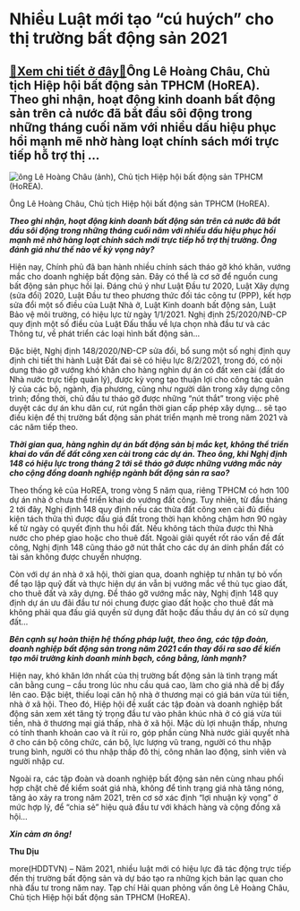 Nhiều Luật mới tạo “cú huých” cho thị trường bất động sản 2021
==============================================================

[:gift:Xem chi tiết ở đây:gift:](https://hddtvn.com/nhieu-luat-moi-tao-cu-huych-cho-thi-truong-bat-dong-san-2021/)Ông Lê Hoàng Châu, Chủ tịch Hiệp hội bất động sản TPHCM (HoREA). Theo ghi nhận, hoạt động kinh doanh bất động sản trên cả nước đã bắt đầu sôi động trong những tháng cuối năm với nhiều dấu hiệu phục hồi mạnh mẽ nhờ hàng loạt chính sách mới trực tiếp hỗ trợ thị …
----------------------------------------------------------------------------------------------------------------------------------------------------------------------------------------------------------------------------------------------------------------------





![ông Lê Hoàng Châu (ảnh), Chủ tịch Hiệp hội bất động sản TPHCM (HoREA).](https://hddtvn.com/wp-content/uploads/2021/01/5535_3-5748_Le-Hoang-Chau.jpg "ông Lê Hoàng Châu (ảnh), Chủ tịch Hiệp hội bất động sản TPHCM (HoREA).")


Ông Lê Hoàng Châu, Chủ tịch Hiệp hội bất động sản TPHCM (HoREA).



***Theo ghi nhận, hoạt động kinh doanh bất động sản trên cả nước đã bắt đầu sôi động trong những tháng cuối năm với nhiều dấu hiệu phục hồi mạnh mẽ nhờ hàng loạt chính sách mới trực tiếp hỗ trợ thị trường. Ông đánh giá như thế nào về kỳ vọng này?***


Hiện nay, Chính phủ đã ban hành nhiều chính sách tháo gỡ khó khăn, vướng mắc cho doanh nghiệp bất động sản. Đây có thể là cơ sở để nguồn cung bất động sản phục hồi lại. Đáng chú ý như Luật Đầu tư 2020, Luật Xây dựng (sửa đổi) 2020, Luật Đầu tư theo phương thức đối tác công tư (PPP), kết hợp sửa đổi một số điều của Luật Nhà ở, Luật Kinh doanh bất động sản, Luật Bảo vệ môi trường, có hiệu lực từ ngày 1/1/2021. Nghị định 25/2020/NĐ-CP quy định một số điều của Luật Đấu thầu về lựa chọn nhà đầu tư và các Thông tư, về phát triển các loại hình bất động sản…


Đặc biệt, Nghị định 148/2020/NĐ-CP sửa đổi, bổ sung một số nghị định quy định chi tiết thi hành Luật Đất đai sẽ có hiệu lực 8/2/2021, trong đó, có nội dung tháo gỡ vướng khó khăn cho hàng nghìn dự án có đất xen cài (đất do Nhà nước trực tiếp quản lý), được kỳ vọng tạo thuận lợi cho công tác quản lý của các bộ, ngành, địa phương, cũng như người dân trong xây dựng công trình; đồng thời, chủ đầu tư tháo gỡ được những “nút thắt” trong việc phê duyệt các dự án khu dân cư, rút ngắn thời gian cấp phép xây dựng… sẽ tạo điều kiện để thị trường bất động sản phát triển mạnh mẽ trong năm 2021 và các năm tiếp theo.


***Thời gian qua, hàng nghìn dự án bất động sản bị mắc kẹt, không thể triển khai do vấn đề đất công xen cài trong các dự án. Theo ông, khi Nghị định 148 có hiệu lực trong tháng 2 tới sẽ tháo gỡ được những vướng mắc này cho cộng đồng doanh nghiệp ngành bất động sản ra sao?***


Theo thống kê của HoREA, trong vòng 5 năm qua, riêng TPHCM có hơn 100 dự án nhà ở chưa thể triển khai do vướng đất công. Tuy nhiên, từ đầu tháng 2 tới đây, Nghị định 148 quy định nếu các thửa đất công xen cài đủ điều kiện tách thửa thì được đấu giá đất trong thời hạn không chậm hơn 90 ngày kể từ ngày có quyết định thu hồi đất. Nếu không tách thửa được thì Nhà nước cho phép giao hoặc cho thuê đất. Ngoài giải quyết rốt ráo vấn đề đất công, Nghị định 148 cũng tháo gỡ nút thắt cho các dự án dính phần đất có tài sản không được chuyển nhượng.


Còn với dự án nhà ở xã hội, thời gian qua, doanh nghiệp tư nhân tự bỏ vốn để tạo lập quỹ đất và thực hiện dự án vẫn bị vướng mắc về thủ tục giao đất, cho thuê đất và xây dựng. Để tháo gỡ vướng mắc này, Nghị định 148 quy định dự án ưu đãi đầu tư nói chung được giao đất hoặc cho thuê đất mà không phải qua đấu giá quyền sử dụng đất hoặc đấu thầu dự án có sử dụng đất…


***Bên cạnh sự hoàn thiện hệ thống pháp luật, theo ông, các tập đoàn, doanh nghiệp bất động sản trong năm 2021 cần thay đổi ra sao để kiến tạo môi trường kinh doanh minh bạch, công bằng, lành mạnh?***


Hiện nay, khó khăn lớn nhất của thị trường bất động sản là tình trạng mất cân bằng cung – cầu trong lúc nhu cầu quá cao, làm cho giá nhà dễ bị đẩy lên cao. Đặc biệt, thiếu loại căn hộ nhà ở thương mại có giá bán vừa túi tiền, nhà ở xã hội. Theo đó, Hiệp hội đề xuất các tập đoàn và doanh nghiệp bất động sản xem xét tăng tỷ trọng đầu tư vào phân khúc nhà ở có giá vừa túi tiền, nhà ở thương mại giá thấp, nhà ở xã hội. Mặc dù lợi nhuận thấp, nhưng có tính thanh khoản cao và ít rủi ro, góp phần cùng Nhà nước giải quyết nhà ở cho cán bộ công chức, cán bộ, lực lượng vũ trang, người có thu nhập trung bình, người có thu nhập thấp đô thị, công nhân lao động, sinh viên và người nhập cư.


Ngoài ra, các tập đoàn và doanh nghiệp bất động sản nên cùng nhau phối hợp chặt chẽ để kiểm soát giá nhà, không để tình trạng giá nhà tăng nóng, tăng ảo xảy ra trong năm 2021, trên cơ sở xác định “lợi nhuận kỳ vọng” ở mức hợp lý, để “chia sẻ” hiệu quả đầu tư với khách hàng và cộng đồng xã hội…


***Xin cảm ơn ông!***




**Thu Dịu**



more(HDDTVN) – Năm 2021, nhiều luật mới có hiệu lực đã tác động trực tiếp đến thị trường bất động sản và dự báo tạo ra những kịch bản lạc quan cho nhà đầu tư trong năm nay. Tạp chí Hải quan phỏng vấn ông Lê Hoàng Châu, Chủ tịch Hiệp hội bất động sản TPHCM (HoREA).

